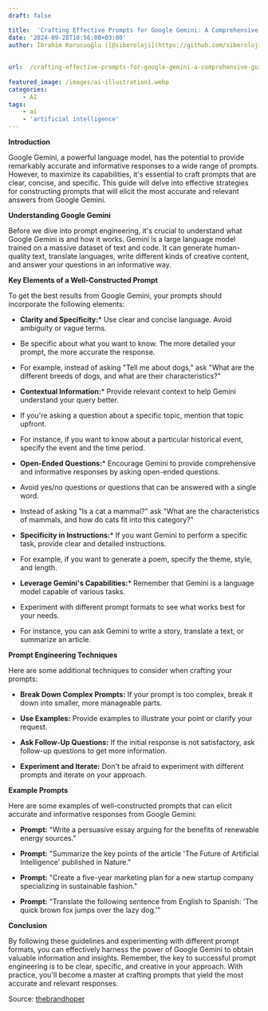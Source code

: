```yaml
---
draft: false

title:  'Crafting Effective Prompts for Google Gemini: A Comprehensive Guide'
date: '2024-09-28T18:56:00+03:00'
author: İbrahim Korucuoğlu ([@siberoloji](https://github.com/siberoloji))
 
 
url:  /crafting-effective-prompts-for-google-gemini-a-comprehensive-guide/
 
featured_image: /images/ai-illustration1.webp
categories:
    - AI
tags:
    - ai
    - 'artificial intelligence'
---
```



**Introduction**



Google Gemini, a powerful language model, has the potential to provide remarkably accurate and informative responses to a wide range of prompts. However, to maximize its capabilities, it's essential to craft prompts that are clear, concise, and specific. This guide will delve into effective strategies for constructing prompts that will elicit the most accurate and relevant answers from Google Gemini.



**Understanding Google Gemini**



Before we dive into prompt engineering, it's crucial to understand what Google Gemini is and how it works. Gemini is a large language model trained on a massive dataset of text and code. It can generate human-quality text, translate languages, write different kinds of creative content, and answer your questions in an informative way.   



**Key Elements of a Well-Constructed Prompt**



To get the best results from Google Gemini, your prompts should incorporate the following elements:


* **Clarity and Specificity:*** Use clear and concise language. Avoid ambiguity or vague terms.

* Be specific about what you want to know. The more detailed your prompt, the more accurate the response.

* For example, instead of asking "Tell me about dogs," ask "What are the different breeds of dogs, and what are their characteristics?"



* **Contextual Information:*** Provide relevant context to help Gemini understand your query better.

* If you're asking a question about a specific topic, mention that topic upfront.

* For instance, if you want to know about a particular historical event, specify the event and the time period.



* **Open-Ended Questions:*** Encourage Gemini to provide comprehensive and informative responses by asking open-ended questions.

* Avoid yes/no questions or questions that can be answered with a single word.

* Instead of asking "Is a cat a mammal?" ask "What are the characteristics of mammals, and how do cats fit into this category?"



* **Specificity in Instructions:*** If you want Gemini to perform a specific task, provide clear and detailed instructions.

* For example, if you want to generate a poem, specify the theme, style, and length.



* **Leverage Gemini's Capabilities:*** Remember that Gemini is a language model capable of various tasks.

* Experiment with different prompt formats to see what works best for your needs.

* For instance, you can ask Gemini to write a story, translate a text, or summarize an article.

**Prompt Engineering Techniques**



Here are some additional techniques to consider when crafting your prompts:


* **Break Down Complex Prompts:** If your prompt is too complex, break it down into smaller, more manageable parts.

* **Use Examples:** Provide examples to illustrate your point or clarify your request.

* **Ask Follow-Up Questions:** If the initial response is not satisfactory, ask follow-up questions to get more information.

* **Experiment and Iterate:** Don't be afraid to experiment with different prompts and iterate on your approach.




**Example Prompts**



Here are some examples of well-constructed prompts that can elicit accurate and informative responses from Google Gemini:


* **Prompt:** "Write a persuasive essay arguing for the benefits of renewable energy sources."

* **Prompt:** "Summarize the key points of the article 'The Future of Artificial Intelligence' published in Nature."

* **Prompt:** "Create a five-year marketing plan for a new startup company specializing in sustainable fashion."

* **Prompt:** "Translate the following sentence from English to Spanish: 'The quick brown fox jumps over the lazy dog.'"




**Conclusion**



By following these guidelines and experimenting with different prompt formats, you can effectively harness the power of Google Gemini to obtain valuable information and insights. Remember, the key to successful prompt engineering is to be clear, specific, and creative in your approach. With practice, you'll become a master at crafting prompts that yield the most accurate and relevant responses.


<!-- wp:quote -->
<blockquote class="wp-block-quote">

</blockquote>
<!-- /wp:quote -->


Source: <a href="https://thebrandhopper.com/2023/06/08/unveiling-founding-history-and-founding-team-of-chatgpt/">thebrandhoper</a>

